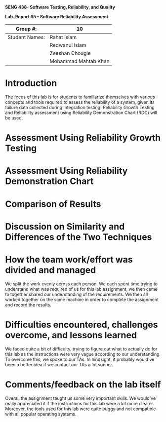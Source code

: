 **SENG 438- Software Testing, Reliability, and Quality**

**Lab. Report \#5 – Software Reliability Assessment**

| Group \#:       | 10 |
|-----------------|---|
| Student Names:  | Rahat Islam |
|                 | Redwanul Islam  |
|                 |  Zeeshan Chougle |
|                 |  Mohammad Mahtab Khan |

# Introduction
The focus of this lab is for students to familiarize themselves with various concepts and tools required to assess the reliability of a system, given its failure data collected during integration testing. Reliability Growth Testing and Reliability assessment using Reliability Demonstration Chart (RDC) will be used.
# 

# Assessment Using Reliability Growth Testing 

# Assessment Using Reliability Demonstration Chart 

# 

# Comparison of Results

# Discussion on Similarity and Differences of the Two Techniques

# How the team work/effort was divided and managed
We split the work evenly across each person. We each spent time trying to understand what was required of us for this lab assignment, we then came to together shared our understanding of the requirements. We then all worked together on the same machine in order to complete the assignment and record the results.

# 

# Difficulties encountered, challenges overcome, and lessons learned
We faced quite a bit of difficulty, trying to figure out what to actually do for this lab as the instructions were very vague according to our understanding. To overcome this, we spoke to our TAs. In hindsight, it probably would've been a better idea if we contact our TAs a lot sooner.

# Comments/feedback on the lab itself
Overall the assignment taught us some very important skills. We would've really appreciated it if the instructions for this lab were a lot more clearer. Moreover, the tools used for this lab were quite buggy and not compatible with all popular operating systems.

